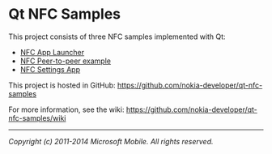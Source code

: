 Qt NFC Samples
==============

This project consists of three NFC samples implemented with Qt:

* [NFC App Launcher](https://github.com/nokia-developer/qt-nfc-samples/tree/master/nfc-app-launcher)
* [NFC Peer-to-peer example](https://github.com/nokia-developer/qt-nfc-samples/tree/master/nfc-peer-to-peer-example)
* [NFC Settings App](https://github.com/nokia-developer/qt-nfc-samples/tree/master/nfc-settings-app)

This project is hosted in GitHub:
https://github.com/nokia-developer/qt-nfc-samples

For more information, see the wiki:
https://github.com/nokia-developer/qt-nfc-samples/wiki

---

*Copyright (c) 2011-2014 Microsoft Mobile. All rights reserved.*
